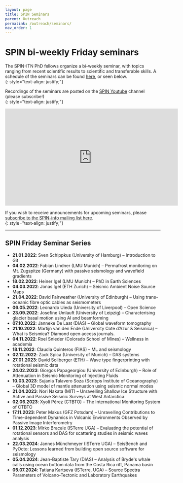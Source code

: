 ```yaml
---
layout: page
title: SPIN Seminars 
parent: Outreach 
permalink: /outreach/seminars/
nav_order: 1
---
```


# SPIN bi-weekly Friday seminars

The SPIN-ITN PhD fellows organize a bi-weekly seminar, with topics ranging from recent scientific results to scientific and transferable skills. A schedule of the seminars can be found [here](https://docs.google.com/document/d/1RG_EKlTnwqeV1ovWvbaG3KaZY_bVY0-tuwZmxSet3Pg/edit?usp=sharing), or seen below.  
{: style="text-align: justify;"}

Recordings of the seminars are posted on the [SPIN Youtube](https://www.youtube.com/@spin-itn) channel (please subscribe!)  
{: style="text-align: justify;"}

<iframe width="560" height="315" src="https://www.youtube.com/embed/videoseries?list=PLPtuMAD7dea-ge50y8EwAQqJ0yq9gfFvk" title="YouTube video player" frameborder="0" allow="accelerometer; autoplay; clipboard-write; encrypted-media; gyroscope; picture-in-picture" allowfullscreen></iframe>

If you wish to receive announcements for upcoming seminars, please [subscribe to the SPIN-info mailing list here](https://mailman.rrz.uni-hamburg.de/mailman/listinfo/spin-info).  
{: style="text-align: justify;"}

---

## SPIN Friday Seminar Series

<ul>
  <li><strong>21.01.2022</strong>: Sven Schippkus (University of Hamburg) – Introduction to Git</li>
  <li><strong>04.02.2022</strong>: Fabian Lindner (LMU Munich) – Permafrost monitoring on Mt. Zugspitze (Germany) with passive seismology and wavefield gradients</li>
  <li><strong>18.02.2022</strong>: Heiner Igel (LMU Munich) – PhD in Earth Sciences</li>
  <li><strong>04.03.2022</strong>: Jonas Igel (ETH Zurich) – Seismic Ambient Noise Source Maps</li>
  <li><strong>21.04.2022</strong>: David Fairweather (University of Edinburgh) – Using trans-oceanic fibre optic cables as seismometers</li>
  <li><strong>06.05.2022</strong>: Leonardo Uieda (University of Liverpool) – Open Science</li>
  <li><strong>23.09.2022</strong>: Josefine Umlauft (University of Leipzig) – Characterising glacier basal motion using AI and beamforming</li>
  <li><strong>07.10.2022</strong>: Janneke De Laat (DIAS) – Global waveform tomography</li>
  <li><strong>21.10.2022</strong>: Martijn van den Ende (University Cote d’Azur & Seismica) – What is Seismica? Diamond open access journals.</li>
  <li><strong>04.11.2022</strong>: Roel Snieder (Colorado School of Mines) – Wellness in academia</li>
  <li><strong>18.11.2022</strong>: Claudia Quinteros (FIAS) – ML and seismology</li>
  <li><strong>02.12.2022</strong>: Zack Spica (University of Munich) – DAS systems</li>
  <li><strong>27.01.2023</strong>: David Sollberger (ETH) – Wave type fingerprinting with rotational seismic data</li>
  <li><strong>24.02.2023</strong>: Giorgos Papageorgiou (University of Edinburgh) – Role of Attenuation in Seismic Monitoring of Injecting Fluids</li>
  <li><strong>10.03.2023</strong>: Sujania Talavero Soza (Scripps Institute of Oceanography) – Global 3D model of mantle attenuation using seismic normal modes</li>
  <li><strong>21.04.2023</strong>: Nori Nakata (MIT) – Unravelling Shallow Ice Structure with Active and Passive Seismic Surveys at West Antarctica</li>
  <li><strong>02.06.2023</strong>: Xyoli Pérez (CTBTO) – The International Monitoring System of CTBTO</li>
  <li><strong>17.11.2023</strong>: Peter Makus (GFZ Potsdam) – Unravelling Contributions to Time-dependent Dynamics in Volcanic Environments Observed by Passive Image Interferometry</li>
  <li><strong>01.12.2023</strong>: Mirko Bracale (ISTerre UGA) – Evaluating the potential of rotational sensors and DAS for scattering studies in seismic waves analysis</li>
  <li><strong>22.03.2024</strong>: Jannes Münchmeyer (ISTerre UGA) – SeisBench and PyOcto: Lessons learned from building open source software for seismology</li>
  <li><strong>05.04.2024</strong>: Jean-Baptiste Tary (DIAS) – Analysis of Bryde's whale calls using ocean bottom data from the Costa Rica rift, Panama basin</li>
  <li><strong>05.07.2024</strong>: Tatiana Kartseva (ISTerre, UGA) – Source Spectra Parameters of Volcano-Tectonic and Laboratory Earthquakes</li>
</ul>

